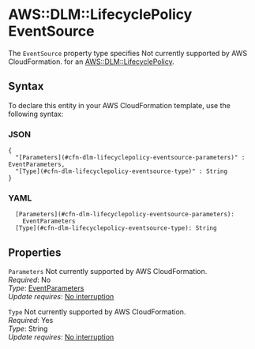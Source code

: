 # AWS::DLM::LifecyclePolicy EventSource<a name="aws-properties-dlm-lifecyclepolicy-eventsource"></a>

<a name="aws-properties-dlm-lifecyclepolicy-eventsource-description"></a>The `EventSource` property type specifies Not currently supported by AWS CloudFormation\. for an [AWS::DLM::LifecyclePolicy](aws-resource-dlm-lifecyclepolicy.md)\.

## Syntax<a name="aws-properties-dlm-lifecyclepolicy-eventsource-syntax"></a>

To declare this entity in your AWS CloudFormation template, use the following syntax:

### JSON<a name="aws-properties-dlm-lifecyclepolicy-eventsource-syntax.json"></a>

```
{
  "[Parameters](#cfn-dlm-lifecyclepolicy-eventsource-parameters)" : EventParameters,
  "[Type](#cfn-dlm-lifecyclepolicy-eventsource-type)" : String
}
```

### YAML<a name="aws-properties-dlm-lifecyclepolicy-eventsource-syntax.yaml"></a>

```
  [Parameters](#cfn-dlm-lifecyclepolicy-eventsource-parameters): 
    EventParameters
  [Type](#cfn-dlm-lifecyclepolicy-eventsource-type): String
```

## Properties<a name="aws-properties-dlm-lifecyclepolicy-eventsource-properties"></a>

`Parameters`  <a name="cfn-dlm-lifecyclepolicy-eventsource-parameters"></a>
Not currently supported by AWS CloudFormation\.  
*Required*: No  
*Type*: [EventParameters](aws-properties-dlm-lifecyclepolicy-eventparameters.md)  
*Update requires*: [No interruption](https://docs.aws.amazon.com/AWSCloudFormation/latest/UserGuide/using-cfn-updating-stacks-update-behaviors.html#update-no-interrupt)

`Type`  <a name="cfn-dlm-lifecyclepolicy-eventsource-type"></a>
Not currently supported by AWS CloudFormation\.  
*Required*: Yes  
*Type*: String  
*Update requires*: [No interruption](https://docs.aws.amazon.com/AWSCloudFormation/latest/UserGuide/using-cfn-updating-stacks-update-behaviors.html#update-no-interrupt)